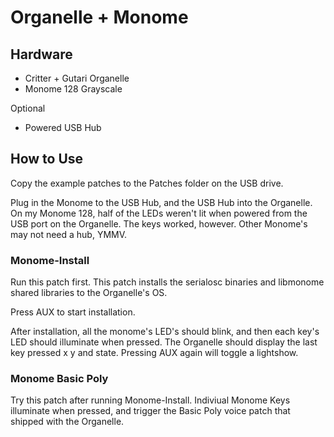 # Organelle + Monome

## Hardware

  - Critter + Gutari Organelle
  - Monome 128 Grayscale

Optional

  - Powered USB Hub

## How to Use

Copy the example patches to the Patches folder on the USB drive.

Plug in the Monome to the USB Hub, and the USB Hub into the Organelle. On my Monome 128, half of the LEDs weren't lit when powered from the USB port on the Organelle. The keys worked, however. Other Monome's may not need a hub, YMMV.

### Monome-Install

Run this patch first. This patch installs the serialosc binaries and libmonome shared libraries to the Organelle's OS.

Press AUX to start installation.

After installation, all the monome's LED's should blink, and then each key's LED should illuminate when pressed. The Organelle should display the last key pressed x y and state. Pressing AUX again will toggle a lightshow.

### Monome Basic Poly

Try this patch after running Monome-Install. Indiviual Monome Keys illuminate when pressed, and trigger the Basic Poly voice patch that shipped with the Organelle.
